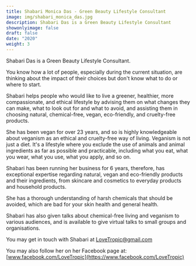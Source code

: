 ```yaml
---
title: Shabari Monica Das - Green Beauty Lifestyle Consultant
image: img/shabari_monica_das.jpg
description: Shabari Das is a Green Beauty Lifestyle Consultant
showonlyimage: false
draft: false
date: "2020"
weight: 3
---
```

Shabari Das is a Green Beauty Lifestyle Consultant.

You know how a lot of people, especially during the current situation, are thinking about the impact of their choices but don't know what to do or where to start.

Shabari helps people who would like to live a greener, healthier, more compassionate, and ethical lifestyle by advising them on what changes they can make, what to look out for and what to avoid, and assisting them in choosing natural, chemical-free, vegan, eco-friendly, and cruelty-free products.

She has been vegan for over 23 years, and so is highly knowledgeable about veganism as an ethical and cruelty-free way of living. Veganism is not just a diet. It's a lifestyle where you exclude the use of animals and animal ingredients as far as possible and practicable, including what you eat, what you wear, what you use, what you apply, and so on.

Shabari has been running her business for 6 years, therefore, has exceptional expertise regarding natural, vegan and eco-friendly products and their ingredients, from skincare and cosmetics to everyday products and household products.

She has a thorough understanding of harsh chemicals that should be avoided, which are bad for your skin health and general health.

Shabari has also given talks about chemical-free living and veganism to various audiences, and is available to give virtual talks to small groups and organisations.

You may get in touch with Shabari at [LoveTropic@gmail.com](LoveTropic@gmail.com)

You may also follow her on her Facebook page at:
[www.facebook.com/LoveTropic](https://www.facebook.com/LoveTropic)